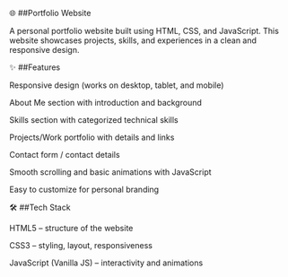 🌐 ##Portfolio Website

A personal portfolio website built using HTML, CSS, and JavaScript.
This website showcases projects, skills, and experiences in a clean and responsive design.

✨ ##Features

Responsive design (works on desktop, tablet, and mobile)

About Me section with introduction and background

Skills section with categorized technical skills

Projects/Work portfolio with details and links

Contact form / contact details

Smooth scrolling and basic animations with JavaScript

Easy to customize for personal branding

🛠️ ##Tech Stack

HTML5 – structure of the website

CSS3 – styling, layout, responsiveness

JavaScript (Vanilla JS) – interactivity and animations
